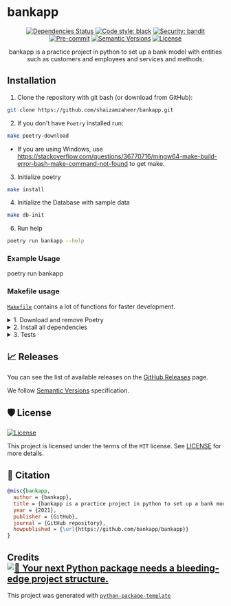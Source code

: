 # bankapp

<div align="center">

[![Dependencies Status](https://img.shields.io/badge/dependencies-up%20to%20date-brightgreen.svg)](https://github.com/bankapp/bankapp/pulls?utf8=%E2%9C%93&q=is%3Apr%20author%3Aapp%2Fdependabot)
[![Code style: black](https://img.shields.io/badge/code%20style-black-000000.svg)](https://github.com/psf/black)
[![Security: bandit](https://img.shields.io/badge/security-bandit-green.svg)](https://github.com/PyCQA/bandit)
[![Pre-commit](https://img.shields.io/badge/pre--commit-enabled-brightgreen?logo=pre-commit&logoColor=white)](https://github.com/bankapp/bankapp/blob/master/.pre-commit-config.yaml)
[![Semantic Versions](https://img.shields.io/badge/%20%20%F0%9F%93%A6%F0%9F%9A%80-semantic--versions-e10079.svg)](https://github.com/bankapp/bankapp/releases)
[![License](https://img.shields.io/badge/license-MIT-green)](./LICENSE)

bankapp is a practice project in python to set up a bank model with entities such as customers and employees and services and methods.

</div>

## Installation


1. Clone the repository with git bash (or download from GitHub):

```bash
git clone https://github.com/shaizamzaheer/bankapp.git
```

2. If you don't have `Poetry` installed run:

```bash
make poetry-download
```

- If you are using Windows, use <https://stackoverflow.com/questions/36770716/mingw64-make-build-error-bash-make-command-not-found> to get make.

<p>

3. Initialize poetry 

```bash
make install
```

4. Initialize the Database with sample data

```bash
make db-init
````

6.  Run help

```bash
poetry run bankapp --help
```

### Example Usage

<p>

poetry run bankapp

</p>

### Makefile usage

[`Makefile`](https://github.com/bankapp/bankapp/blob/master/Makefile) contains a lot of functions for faster development.

<details>
<summary>1. Download and remove Poetry</summary>
<p>

To download and install Poetry run:

```bash
make poetry-download
```

To uninstall

```bash
make poetry-remove
```

</p>
</details>

<details>
<summary>2. Install all dependencies </summary>
<p>

Install requirements:

```bash
make install
```

</p>
</details>

<details>
<summary>3. Tests </summary>
<p>

Run `pytest`

```bash
make test
```

</p>
</details>

## 📈 Releases

You can see the list of available releases on the [GitHub Releases](https://github.com/bankapp/bankapp/releases) page.

We follow [Semantic Versions](https://semver.org/) specification.

## 🛡 License

[![License](https://img.shields.io/badge/license-MIT-green)](./LICENSE)

This project is licensed under the terms of the `MIT` license. See [LICENSE](https://github.com/bankapp/bankapp/blob/master/LICENSE) for more details.

## 📃 Citation

```bibtex
@misc{bankapp,
  author = {bankapp},
  title = {bankapp is a practice project in python to set up a bank model with entities such as customers and employees and services and methods.},
  year = {2021},
  publisher = {GitHub},
  journal = {GitHub repository},
  howpublished = {\url{https://github.com/bankapp/bankapp}}
}
```

## Credits [![🚀 Your next Python package needs a bleeding-edge project structure.](https://img.shields.io/badge/python--package--template-%F0%9F%9A%80-brightgreen)](https://github.com/TezRomacH/python-package-template)

This project was generated with [`python-package-template`](https://github.com/TezRomacH/python-package-template)
